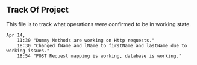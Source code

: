 ## Track Of Project
This file is to track what operations were confirmed to be in working state.

``` 
Apr 14,
    11:30 "Dummy Methods are working on Http requests."
    18:30 "Changed fName and lName to firstName and lastName due to working issues."
    18:54 "POST Request mapping is working, database is working."
    
```